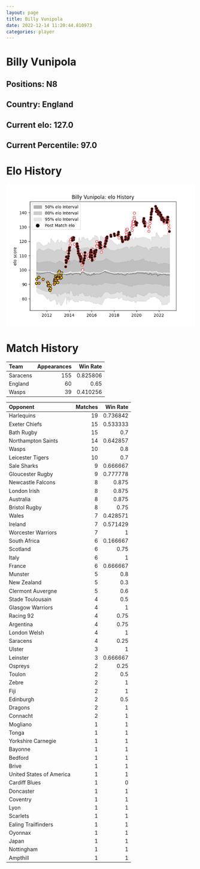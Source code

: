 ```yaml
---  
layout: page  
title: Billy Vunipola  
date: 2022-12-14 11:20:44.810973  
categories: player  
---
```

# Billy Vunipola

## Positions: N8

## Country: England

## Current elo: 127.0

## Current Percentile: 97.0

# Elo History


![elo history](history_BillyVunipola.png)
# Match History


| Team     |   Appearances |   Win Rate |
|:---------|--------------:|-----------:|
| Saracens |           155 |   0.825806 |
| England  |            60 |   0.65     |
| Wasps    |            39 |   0.410256 |

| Opponent                 |   Matches |   Win Rate |
|:-------------------------|----------:|-----------:|
| Harlequins               |        19 |   0.736842 |
| Exeter Chiefs            |        15 |   0.533333 |
| Bath Rugby               |        15 |   0.7      |
| Northampton Saints       |        14 |   0.642857 |
| Wasps                    |        10 |   0.8      |
| Leicester Tigers         |        10 |   0.7      |
| Sale Sharks              |         9 |   0.666667 |
| Gloucester Rugby         |         9 |   0.777778 |
| Newcastle Falcons        |         8 |   0.875    |
| London Irish             |         8 |   0.875    |
| Australia                |         8 |   0.875    |
| Bristol Rugby            |         8 |   0.75     |
| Wales                    |         7 |   0.428571 |
| Ireland                  |         7 |   0.571429 |
| Worcester Warriors       |         7 |   1        |
| South Africa             |         6 |   0.166667 |
| Scotland                 |         6 |   0.75     |
| Italy                    |         6 |   1        |
| France                   |         6 |   0.666667 |
| Munster                  |         5 |   0.8      |
| New Zealand              |         5 |   0.3      |
| Clermont Auvergne        |         5 |   0.6      |
| Stade Toulousain         |         4 |   0.5      |
| Glasgow Warriors         |         4 |   1        |
| Racing 92                |         4 |   0.75     |
| Argentina                |         4 |   0.75     |
| London Welsh             |         4 |   1        |
| Saracens                 |         4 |   0.25     |
| Ulster                   |         3 |   1        |
| Leinster                 |         3 |   0.666667 |
| Ospreys                  |         2 |   0.25     |
| Toulon                   |         2 |   0.5      |
| Zebre                    |         2 |   1        |
| Fiji                     |         2 |   1        |
| Edinburgh                |         2 |   0.5      |
| Dragons                  |         2 |   1        |
| Connacht                 |         2 |   1        |
| Mogliano                 |         1 |   1        |
| Tonga                    |         1 |   1        |
| Yorkshire Carnegie       |         1 |   1        |
| Bayonne                  |         1 |   1        |
| Bedford                  |         1 |   1        |
| Brive                    |         1 |   1        |
| United States of America |         1 |   1        |
| Cardiff Blues            |         1 |   0        |
| Doncaster                |         1 |   1        |
| Coventry                 |         1 |   1        |
| Lyon                     |         1 |   1        |
| Scarlets                 |         1 |   1        |
| Ealing Trailfinders      |         1 |   1        |
| Oyonnax                  |         1 |   1        |
| Japan                    |         1 |   1        |
| Nottingham               |         1 |   1        |
| Ampthill                 |         1 |   1        |